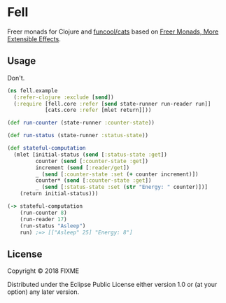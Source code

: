# Fell

Freer monads for Clojure and [funcool/cats](http://funcool.github.io/cats/latest/) based on
[Freer Monads, More Extensible Effects](http://okmij.org/ftp/Haskell/extensible/more.pdf).

## Usage

Don't.

```clojure
(ns fell.example
  (:refer-clojure :exclude [send])
  (:require [fell.core :refer [send state-runner run-reader run]]
            [cats.core :refer [mlet return]]))

(def run-counter (state-runner :counter-state))

(def run-status (state-runner :status-state))

(def stateful-computation
  (mlet [initial-status (send [:status-state :get])
         counter (send [:counter-state :get])
         increment (send [:reader/get])
         _ (send [:counter-state :set (+ counter increment)])
         counter* (send [:counter-state :get])
         _ (send [:status-state :set (str "Energy: " counter)])]
    (return initial-status)))

(-> stateful-computation
    (run-counter 8)
    (run-reader 17)
    (run-status "Asleep")
    run) ;=> [["Asleep" 25] "Energy: 8"]
```

## License

Copyright © 2018 FIXME

Distributed under the Eclipse Public License either version 1.0 or (at
your option) any later version.
